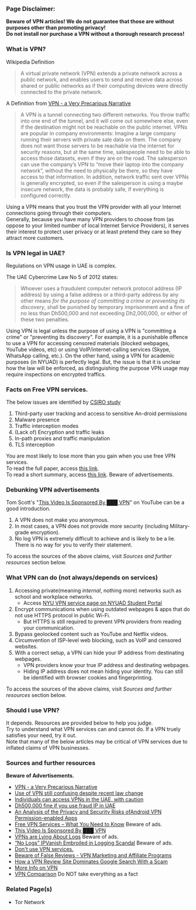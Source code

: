### Page Disclaimer: 
**Beware of VPN articles! We do not guarantee that those are without purposes other than promoting privacy!**  
**Do not install nor purchase a VPN without a thorough research process!**


### What is VPN?
Wikipedia Definition

> A virtual private network (VPN) extends a private network across a public network, and enables users to send and receive data across shared or public networks as if their computing devices were directly connected to the private network.

A Definition from [VPN - a Very Precarious Narrative](https://schub.wtf/blog/2019/04/08/very-precarious-narrative.html)
> A VPN is a tunnel connecting two different networks. You throw traffic into one end of the tunnel, and it will come out somewhere else, even if the destination might not be reachable on the public internet. VPNs are popular in company environments: Imagine a large company running their servers with private sale data on them. The company does not want those servers to be reachable via the internet for security reasons, but at the same time, salespeople need to be able to access those datasets, even if they are on the road. The salesperson can use the company’s VPN to “move their laptop into the company network”, without the need to physically be there, so they have access to that information. In addition, network traffic sent over VPNs is generally encrypted, so even if the salesperson is using a maybe insecure network, the data is probably safe, if everything is configured correctly.

Using a VPN means that you trust the VPN provider with all your Internet connections going through their computers.  
Generally, because you have many VPN providers to choose from (as oppose to your limited number of local Internet Service Providers), it serves their interest to protect user privacy or at least pretend they care so they attract more customers.


### Is VPN legal in UAE?
Regulations on VPN usage in UAE is complex. 

The UAE Cybercrime Law No 5 of 2012 states:
> Whoever uses a fraudulent computer network protocol address (IP address) by using a false address or a third-party address by any other means *for the purpose of committing a crime or preventing its discovery*, shall be punished by temporary imprisonment and a fine of no less than Dh500,000 and not exceeding Dh2,000,000, or either of these two penalties. 

Using VPN is legal unless the purpose of using a VPN is "committing a crime" or "preventing its discovery". For example, it is a punishable offence to use a VPN for accessing censored materials (blocked webpages, YouTube videos, etc) or using VoIP/internet-calling services (Skype, WhatsApp calling, etc.). On the other hand, using a VPN for academic purposes (in NYUAD) is perfectly legal. But, the issue is that it is unclear how the law will be enforced, as distinguishing the purpose VPN usage may require inspections on encrypted traffics.


### Facts on Free VPN services.
The below issues are identified by [CSIRO study](https://www.icir.org/vern/papers/vpn-apps-imc16.pdf)
1. Third-party user tracking and access to sensitive An-droid permissions
2. Malware presence
3. Traffic interception modes
4. (Lack of) Encryption and traffic leaks
5. In-path proxies and traffic manipulation
6. TLS interception

You are most likely to lose more than you gain when you use free VPN services.  
To read the full paper, access [this link](https://www.icir.org/vern/papers/vpn-apps-imc16.pdf).  
To read a short summary, access [this link](https://restoreprivacy.com/best-free-vpn/). Beware of advertisements.


### Debunking VPN advertisements
Tom Scott's "[This Video Is Sponsored By ███ VPN](https://www.youtube.com/watch?v=WVDQEoe6ZWY)" on YouTube can be a good introduction.
1. A VPN does not make you anonymous.
2. In most cases, a VPN does not provide more security (including Military-grade encryption).
3. No log VPN is extremely difficult to achieve and is likely to be a lie. There is no way for you to verify their statement.

To access the sources of the above claims, visit *Sources and further resources* section below.


### What VPN can do (not always/depends on services)
1. Accessing private(meaning *internal*, nothing more) networks such as school and workplace networks.
    - Access [NYU VPN service page on NYUAD Student Portal](https://students.nyuad.nyu.edu/services/technology-and-support/remote-connectivity-vpn/)
2. Encrypt communications when using outdated webpages & apps that do not use HTTPS protocol in public Wi-Fi.
    - But HTTPS is still required to prevent VPN providers from reading your communication.
3. Bypass geolocked content such as YouTube and Netflix videos.
4. Circumvention of ISP-level web blocking, such as VoIP and censored websites.
5. With a correct setup, a VPN can hide your IP address from destinating webpages.
    - VPN providers know your true IP address and destinating webpages.
    - Hiding IP address does not mean hiding your identity. You can still be identified with browser cookies and fingerprinting.

To access the sources of the above claims, visit *Sources and further resources* section below.


### Should I use VPN?
It depends. Resources are provided below to help you judge.  
Try to understand what VPN services can and cannot do. If a VPN truely satisfies your need, try it out.  
Note that many of the below articles may be critical of VPN services due to inflated claims of VPN businesses.


### Sources and further resources
**Beware of Advertisements.**
- [VPN - a Very Precarious Narrative](https://schub.wtf/blog/2019/04/08/very-precarious-narrative.html)
- [Use of VPN still confusing despite recent law change](https://www.thenational.ae/uae/government/use-of-vpn-still-confusing-despite-recent-law-change-1.145308)
- [Individuals can access VPNs in the UAE, with caution](https://gulfnews.com/technology/individuals-can-access-vpns-in-the-uae-with-caution-1.1872304)
- [Dh500,000 fine if you use fraud IP in UAE](https://www.emirates247.com/news/emirates/dh500-000-fine-if-you-use-fraud-ip-in-uae-2016-07-22-1.636441)
- [An Analysis of the Privacy and Security Risks ofAndroid VPN Permission-enabled Apps](https://www.icir.org/vern/papers/vpn-apps-imc16.pdf)
- [Free VPN Services – What You Need to Know](https://restoreprivacy.com/best-free-vpn/) Beware of ads.
- [This Video Is Sponsored By ███ VPN](https://www.youtube.com/watch?v=WVDQEoe6ZWY)
- [VPNs are Lying About Logs](https://restoreprivacy.com/vpn-logs-lies/) Beware of ads.
- [“No Logs” IPVanish Embroiled in Logging Scandal](https://restoreprivacy.com/ipvanish-provides-logs-to-authorities/) Beware of ads.
- [Don't use VPN services.](https://gist.github.com/joepie91/5a9909939e6ce7d09e29)
- [Beware of False Reviews - VPN Marketing and Affiliate Programs](https://vikingvpn.com/blogs/off-topic/beware-of-vpn-marketing-and-affiliate-programs)
- [How a VPN Review Site Dominates Google Search With a Scam](https://www.pcmag.com/news/how-a-vpn-review-site-dominates-google-search-with-a-scam)
- [More Info on VPN](https://www.privacytools.io/providers/vpn/#info)
- [VPN Comparison](https://thatoneprivacysite.net/#detailed-vpn-comparison) Do NOT take everything as a fact

### Related Page(s)
- Tor Network